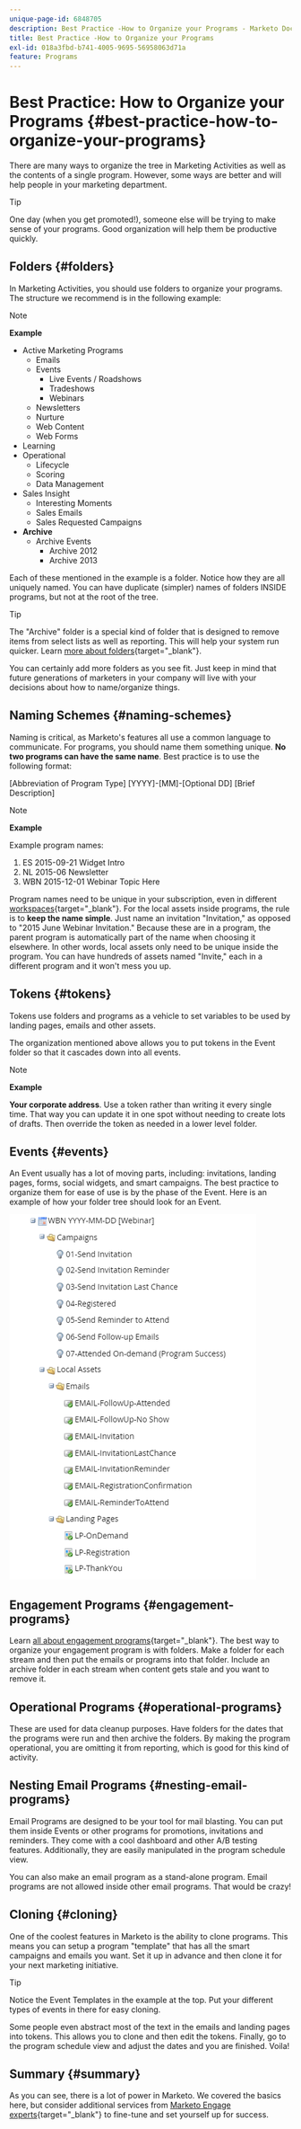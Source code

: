 ```yaml
---
unique-page-id: 6848705
description: Best Practice -How to Organize your Programs - Marketo Docs - Product Documentation
title: Best Practice -How to Organize your Programs
exl-id: 018a3fbd-b741-4005-9695-56958063d71a
feature: Programs
---
```

# Best Practice: How to Organize your Programs {#best-practice-how-to-organize-your-programs}

There are many ways to organize the tree in Marketing Activities as well as the contents of a single program. However, some ways are better and will help people in your marketing department.

>[!TIP]
>
>One day (when you get promoted!), someone else will be trying to make sense of your programs. Good organization will help them be productive quickly.

## Folders {#folders}

In Marketing Activities, you should use folders to organize your programs. The structure we recommend is in the following example:

>[!NOTE]
>
>**Example**
>
>* Active Marketing Programs
>   * Emails
>   * Events
>      * Live Events / Roadshows
>      * Tradeshows
>      * Webinars
>   * Newsletters
>   * Nurture
>   * Web Content
>   * Web Forms
>* Learning
>* Operational
>   * Lifecycle
>   * Scoring
>   * Data Management
>* Sales Insight
>   * Interesting Moments
>   * Sales Emails
>   * Sales Requested Campaigns
>* **Archive**
>   * Archive Events
>      * Archive 2012
>      * Archive 2013

Each of these mentioned in the example is a folder. Notice how they are all uniquely named. You can have duplicate (simpler) names of folders INSIDE programs, but not at the root of the tree.

>[!TIP]
>
>The "Archive" folder is a special kind of folder that is designed to remove items from select lists as well as reporting. This will help your system run quicker. Learn [more about folders](/help/marketo/product-docs/core-marketo-concepts/miscellaneous/understanding-folders.md){target="_blank"}.

You can certainly add more folders as you see fit. Just keep in mind that future generations of marketers in your company will live with your decisions about how to name/organize things.

## Naming Schemes {#naming-schemes}

Naming is critical, as Marketo's features all use a common language to communicate. For programs, you should name them something unique. **No two programs can have the same name**. Best practice is to use the following format:

[Abbreviation of Program Type] [YYYY]-[MM]-[Optional DD] [Brief Description]

>[!NOTE]
>
>**Example**
>
>Example program names:
>
>1. ES 2015-09-21 Widget Intro
>1. NL 2015-06 Newsletter
>1. WBN 2015-12-01 Webinar Topic Here

Program names need to be unique in your subscription, even in different [workspaces](/help/marketo/product-docs/administration/workspaces-and-person-partitions/understanding-workspaces-and-person-partitions.md){target="_blank"}.  For the local assets inside programs, the rule is to **keep the name simple**. Just name an invitation "Invitation," as opposed to "2015 June Webinar Invitation." Because these are in a program, the parent program is automatically part of the name when choosing it elsewhere. In other words, local assets only need to be unique inside the program. You can have hundreds of assets named "Invite," each in a different program and it won't mess you up.

## Tokens {#tokens}

Tokens use folders and programs as a vehicle to set variables to be used by landing pages, emails and other assets.

The organization mentioned above allows you to put tokens in the Event folder so that it cascades down into all events.

>[!NOTE]
>
>**Example**
>
>**Your corporate address**. Use a token rather than writing it every single time. That way you can update it in one spot without needing to create lots of drafts. Then override the token as needed in a lower level folder.

## Events {#events}

An Event usually has a lot of moving parts, including: invitations, landing pages, forms, social widgets, and smart campaigns. The best practice to organize them for ease of use is by the phase of the Event. Here is an example of how your folder tree should look for an Event.

![](assets/capture.png)

## Engagement Programs {#engagement-programs}

Learn [all about engagement programs](/help/marketo/product-docs/email-marketing/drip-nurturing/creating-an-engagement-program/understanding-engagement-programs.md){target="_blank"}. The best way to organize your engagement program is with folders. Make a folder for each stream and then put the emails or programs into that folder. Include an archive folder in each stream when content gets stale and you want to remove it.

## Operational Programs {#operational-programs}

These are used for data cleanup purposes. Have folders for the dates that the programs were run and then archive the folders. By making the program operational, you are omitting it from reporting, which is good for this kind of activity.

## Nesting Email Programs {#nesting-email-programs}

Email Programs are designed to be your tool for mail blasting. You can put them inside Events or other programs for promotions, invitations and reminders. They come with a cool dashboard and other A/B testing features. Additionally, they are easily manipulated in the program schedule view.

You can also make an email program as a stand-alone program. Email programs are not allowed inside other email programs. That would be crazy!

## Cloning {#cloning}

One of the coolest features in Marketo is the ability to clone programs. This means you can setup a program "template" that has all the smart campaigns and emails you want. Set it up in advance and then clone it for your next marketing initiative.

>[!TIP]
>
>Notice the Event Templates in the example at the top. Put your different types of events in there for easy cloning.

Some people even abstract most of the text in the emails and landing pages into tokens. This allows you to clone and then edit the tokens. Finally, go to the program schedule view and adjust the dates and you are finished. Voila!

## Summary {#summary}

As you can see, there is a lot of power in Marketo. We covered the basics here, but consider additional services from [Marketo Engage experts](https://business.adobe.com/products/marketo/services-support.html){target="_blank"} to fine-tune and set yourself up for success.
